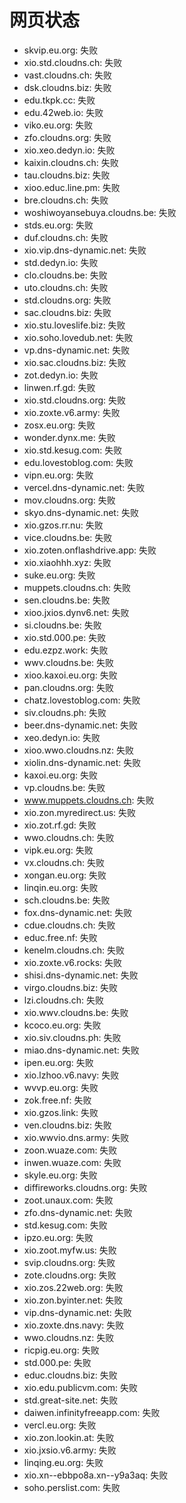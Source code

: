 # 网页状态
- skvip.eu.org: 失败
- xio.std.cloudns.ch: 失败
- vast.cloudns.ch: 失败
- dsk.cloudns.biz: 失败
- edu.tkpk.cc: 失败
- edu.42web.io: 失败
- viko.eu.org: 失败
- zfo.cloudns.org: 失败
- xio.xeo.dedyn.io: 失败
- kaixin.cloudns.ch: 失败
- tau.cloudns.biz: 失败
- xioo.educ.line.pm: 失败
- bre.cloudns.ch: 失败
- woshiwoyansebuya.cloudns.be: 失败
- stds.eu.org: 失败
- duf.cloudns.ch: 失败
- xio.vip.dns-dynamic.net: 失败
- std.dedyn.io: 失败
- clo.cloudns.be: 失败
- uto.cloudns.ch: 失败
- std.cloudns.org: 失败
- sac.cloudns.biz: 失败
- xio.stu.loveslife.biz: 失败
- xio.soho.lovedub.net: 失败
- vp.dns-dynamic.net: 失败
- xio.sac.cloudns.biz: 失败
- zot.dedyn.io: 失败
- linwen.rf.gd: 失败
- xio.std.cloudns.org: 失败
- xio.zoxte.v6.army: 失败
- zosx.eu.org: 失败
- wonder.dynx.me: 失败
- xio.std.kesug.com: 失败
- edu.lovestoblog.com: 失败
- vipn.eu.org: 失败
- vercel.dns-dynamic.net: 失败
- mov.cloudns.org: 失败
- skyo.dns-dynamic.net: 失败
- xio.gzos.rr.nu: 失败
- vice.cloudns.be: 失败
- xio.zoten.onflashdrive.app: 失败
- xio.xiaohhh.xyz: 失败
- suke.eu.org: 失败
- muppets.cloudns.ch: 失败
- sen.cloudns.be: 失败
- xioo.jxios.dynv6.net: 失败
- si.cloudns.be: 失败
- xio.std.000.pe: 失败
- edu.ezpz.work: 失败
- wwv.cloudns.be: 失败
- xioo.kaxoi.eu.org: 失败
- pan.cloudns.org: 失败
- chatz.lovestoblog.com: 失败
- siv.cloudns.ph: 失败
- beer.dns-dynamic.net: 失败
- xeo.dedyn.io: 失败
- xioo.wwo.cloudns.nz: 失败
- xiolin.dns-dynamic.net: 失败
- kaxoi.eu.org: 失败
- vp.cloudns.be: 失败
- www.muppets.cloudns.ch: 失败
- xio.zon.myredirect.us: 失败
- xio.zot.rf.gd: 失败
- wwo.cloudns.ch: 失败
- vipk.eu.org: 失败
- vx.cloudns.ch: 失败
- xongan.eu.org: 失败
- linqin.eu.org: 失败
- sch.cloudns.be: 失败
- fox.dns-dynamic.net: 失败
- cdue.cloudns.ch: 失败
- educ.free.nf: 失败
- kenelm.cloudns.ch: 失败
- xio.zoxte.v6.rocks: 失败
- shisi.dns-dynamic.net: 失败
- virgo.cloudns.biz: 失败
- lzi.cloudns.ch: 失败
- xio.wwv.cloudns.be: 失败
- kcoco.eu.org: 失败
- xio.siv.cloudns.ph: 失败
- miao.dns-dynamic.net: 失败
- ipen.eu.org: 失败
- xio.lzhoo.v6.navy: 失败
- wvvp.eu.org: 失败
- zok.free.nf: 失败
- xio.gzos.link: 失败
- ven.cloudns.biz: 失败
- xio.wwvio.dns.army: 失败
- zoon.wuaze.com: 失败
- inwen.wuaze.com: 失败
- skyle.eu.org: 失败
- diffireworks.cloudns.org: 失败
- zoot.unaux.com: 失败
- zfo.dns-dynamic.net: 失败
- std.kesug.com: 失败
- ipzo.eu.org: 失败
- xio.zoot.myfw.us: 失败
- svip.cloudns.org: 失败
- zote.cloudns.org: 失败
- xio.zos.22web.org: 失败
- xio.zon.byinter.net: 失败
- vip.dns-dynamic.net: 失败
- xio.zoxte.dns.navy: 失败
- wwo.cloudns.nz: 失败
- ricpig.eu.org: 失败
- std.000.pe: 失败
- educ.cloudns.biz: 失败
- xio.edu.publicvm.com: 失败
- std.great-site.net: 失败
- daiwen.infinityfreeapp.com: 失败
- vercl.eu.org: 失败
- xio.zon.lookin.at: 失败
- xio.jxsio.v6.army: 失败
- linqing.eu.org: 失败
- xio.xn--ebbpo8a.xn--y9a3aq: 失败
- soho.perslist.com: 失败
